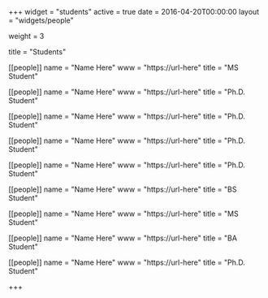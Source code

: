 +++
widget = "students"
active = true
date = 2016-04-20T00:00:00
layout = "widgets/people"

weight = 3

title = "Students"

[[people]]
  name = "Name Here"
  www = "https://url-here"
  title = "MS Student"
  
[[people]]
  name = "Name Here"
  www = "https://url-here"
  title = "Ph.D. Student"
  
[[people]]
  name = "Name Here"
  www = "https://url-here"
  title = "Ph.D. Student"
  
[[people]]
  name = "Name Here"
  www = "https://url-here"
  title = "Ph.D. Student"

[[people]]
  name = "Name Here"
  www = "https://url-here"
  title = "Ph.D. Student"
  
[[people]]
  name = "Name Here"
  www = "https://url-here"
  title = "BS Student"
  
[[people]]
  name = "Name Here"
  www = "https://url-here"
  title = "MS Student"
  
[[people]]
  name = "Name Here"
  www = "https://url-here"
  title = "BA Student"
  
[[people]]
  name = "Name Here"
  www = "https://url-here"
  title = "Ph.D. Student"

+++
